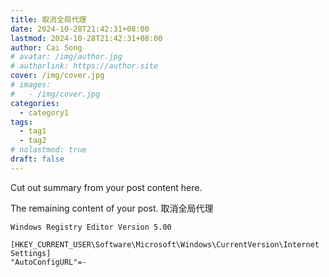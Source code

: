 ```yaml
---
title: 取消全局代理
date: 2024-10-28T21:42:31+08:00
lastmod: 2024-10-28T21:42:31+08:00
author: Cai Song
# avatar: /img/author.jpg
# authorlink: https://author.site
cover: /img/cover.jpg
# images:
#   - /img/cover.jpg
categories:
  - category1
tags:
  - tag1
  - tag2
# nolastmod: true
draft: false
---
```


Cut out summary from your post content here.

<!--more-->

The remaining content of your post.
 取消全局代理

 ```text
 Windows Registry Editor Version 5.00

[HKEY_CURRENT_USER\Software\Microsoft\Windows\CurrentVersion\Internet Settings]
"AutoConfigURL"=-
 ```